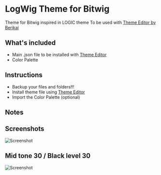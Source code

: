 # LogWig Theme for Bitwig
Theme for Bitwig inspired in LOGIC theme To be used with [Theme Editor by Berikai](https://github.com/Berikai/bitwig-theme-editor)

## What's included
- Main .json file to be installed with [Theme Editor](https://github.com/Berikai/bitwig-theme-editor)
- Color Palette

## Instructions
- Backup your files and folders!!!
- Install theme file using [Theme Editor](https://github.com/Berikai/bitwig-theme-editor)
- Import the Color Palette (optional)
 
## Notes

## Screenshots

![Screenshot](https://i.imgur.com/LOrFEVk.png)
## Mid tone 30 / Black level 30
![Screenshot](https://i.imgur.com/T1SSgc2.png)
